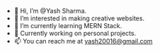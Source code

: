 - 👋 Hi, I’m @Yash Sharma.
- 👀 I’m interested in making creative websites. 
- 🌱 I’m currently learning MERN Stack. 
- 💞️ Currently working on personal projects. 
- 📫 You can reach me at yash20016@gmail.com

<!---
Yashhhhhh1/Yashhhhhh1 is a ✨ special ✨ repository because its `README.md` (this file) appears on your GitHub profile.
You can click the Preview link to take a look at your changes.
--->
